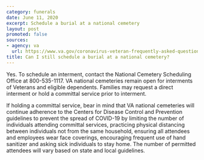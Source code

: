 ```yaml
---
category: funerals
date: June 11, 2020
excerpt: Schedule a burial at a national cemetery
layout: post
promoted: false
sources:
- agency: va
  url: https://www.va.gov/coronavirus-veteran-frequently-asked-questions/#status-of-va-national-cemeteri
title: Can I still schedule a burial at a national cemetery?
---
```


Yes. To schedule an interment, contact the National Cemetery Scheduling Office at 800-535-1117. VA national cemeteries remain open for interments of Veterans and eligible dependents. Families may request a direct interment or hold a committal service prior to interment. 

If holding a committal service, bear in mind that VA national cemeteries will continue adherence to the Centers for Disease Control and Prevention guidelines to prevent the spread of COVID-19 by limiting the number of individuals attending committal services, practicing physical distancing between individuals not from the same household, ensuring all attendees and employees wear face coverings, encouraging frequent use of hand sanitizer and asking sick individuals to stay home. The number of permitted attendees will vary based on state and local guidelines.

